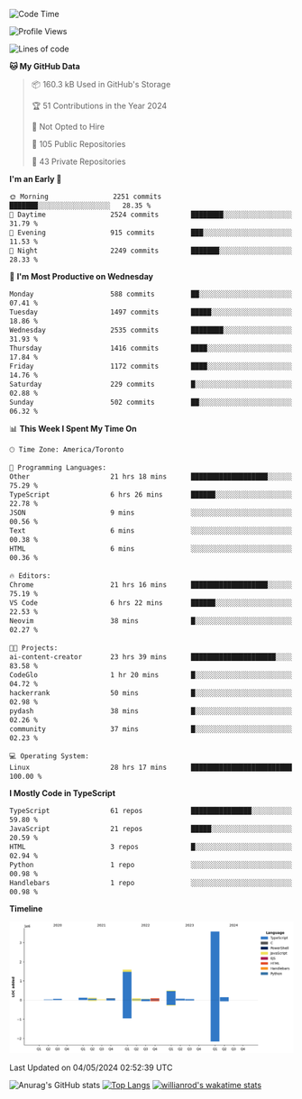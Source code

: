 <!--START_SECTION:waka-->
![Code Time](http://img.shields.io/badge/Code%20Time-1%2C509%20hrs%2013%20mins-blue)

![Profile Views](http://img.shields.io/badge/Profile%20Views-0-blue)

![Lines of code](https://img.shields.io/badge/From%20Hello%20World%20I%27ve%20Written-6.5%20million%20lines%20of%20code-blue)

**🐱 My GitHub Data** 

> 📦 160.3 kB Used in GitHub's Storage 
 > 
> 🏆 51 Contributions in the Year 2024
 > 
> 🚫 Not Opted to Hire
 > 
> 📜 105 Public Repositories 
 > 
> 🔑 43 Private Repositories 
 > 
**I'm an Early 🐤** 

```text
🌞 Morning                2251 commits        ███████░░░░░░░░░░░░░░░░░░   28.35 % 
🌆 Daytime                2524 commits        ████████░░░░░░░░░░░░░░░░░   31.79 % 
🌃 Evening                915 commits         ███░░░░░░░░░░░░░░░░░░░░░░   11.53 % 
🌙 Night                  2249 commits        ███████░░░░░░░░░░░░░░░░░░   28.33 % 
```
📅 **I'm Most Productive on Wednesday** 

```text
Monday                   588 commits         ██░░░░░░░░░░░░░░░░░░░░░░░   07.41 % 
Tuesday                  1497 commits        █████░░░░░░░░░░░░░░░░░░░░   18.86 % 
Wednesday                2535 commits        ████████░░░░░░░░░░░░░░░░░   31.93 % 
Thursday                 1416 commits        ████░░░░░░░░░░░░░░░░░░░░░   17.84 % 
Friday                   1172 commits        ████░░░░░░░░░░░░░░░░░░░░░   14.76 % 
Saturday                 229 commits         █░░░░░░░░░░░░░░░░░░░░░░░░   02.88 % 
Sunday                   502 commits         ██░░░░░░░░░░░░░░░░░░░░░░░   06.32 % 
```


📊 **This Week I Spent My Time On** 

```text
🕑︎ Time Zone: America/Toronto

💬 Programming Languages: 
Other                    21 hrs 18 mins      ███████████████████░░░░░░   75.29 % 
TypeScript               6 hrs 26 mins       ██████░░░░░░░░░░░░░░░░░░░   22.78 % 
JSON                     9 mins              ░░░░░░░░░░░░░░░░░░░░░░░░░   00.56 % 
Text                     6 mins              ░░░░░░░░░░░░░░░░░░░░░░░░░   00.38 % 
HTML                     6 mins              ░░░░░░░░░░░░░░░░░░░░░░░░░   00.36 % 

🔥 Editors: 
Chrome                   21 hrs 16 mins      ███████████████████░░░░░░   75.19 % 
VS Code                  6 hrs 22 mins       ██████░░░░░░░░░░░░░░░░░░░   22.53 % 
Neovim                   38 mins             █░░░░░░░░░░░░░░░░░░░░░░░░   02.27 % 

🐱‍💻 Projects: 
ai-content-creator       23 hrs 39 mins      █████████████████████░░░░   83.58 % 
CodeGlo                  1 hr 20 mins        █░░░░░░░░░░░░░░░░░░░░░░░░   04.72 % 
hackerrank               50 mins             █░░░░░░░░░░░░░░░░░░░░░░░░   02.98 % 
pydash                   38 mins             █░░░░░░░░░░░░░░░░░░░░░░░░   02.26 % 
community                37 mins             █░░░░░░░░░░░░░░░░░░░░░░░░   02.23 % 

💻 Operating System: 
Linux                    28 hrs 17 mins      █████████████████████████   100.00 % 
```

**I Mostly Code in TypeScript** 

```text
TypeScript               61 repos            ███████████████░░░░░░░░░░   59.80 % 
JavaScript               21 repos            █████░░░░░░░░░░░░░░░░░░░░   20.59 % 
HTML                     3 repos             █░░░░░░░░░░░░░░░░░░░░░░░░   02.94 % 
Python                   1 repo              ░░░░░░░░░░░░░░░░░░░░░░░░░   00.98 % 
Handlebars               1 repo              ░░░░░░░░░░░░░░░░░░░░░░░░░   00.98 % 
```



**Timeline**

![Lines of Code chart](https://raw.githubusercontent.com/wise-introvert/wise-introvert/master/assets/bar_graph.png)


 Last Updated on 04/05/2024 02:52:39 UTC
<!--END_SECTION:waka-->

![Anurag's GitHub stats](https://github-readme-stats.vercel.app/api?username=wise-introvert&count_private=true&show_icons=true)
[![Top Langs](https://github-readme-stats.vercel.app/api/top-langs/?username=wise-introvert&langs_count=10)](https://github.com/anuraghazra/github-readme-stats)
[![willianrod's wakatime stats](https://github-readme-stats.vercel.app/api/wakatime?username=wiseintrovert)](https://github.com/anuraghazra/github-readme-stats)
